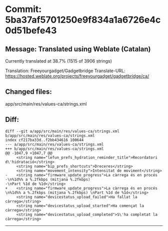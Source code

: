 # Commit: 5ba37af5701250e9f834a1a6726e4c0d51befe43
## Message: Translated using Weblate (Catalan)

Currently translated at 38.7% (1515 of 3906 strings)

Translation: Freeyourgadget/Gadgetbridge
Translate-URL: https://hosted.weblate.org/projects/freeyourgadget/gadgetbridge/ca/
## Changed files:
app/src/main/res/values-ca/strings.xml

## Diff:
```
diff --git a/app/src/main/res/values-ca/strings.xml b/app/src/main/res/values-ca/strings.xml
index cf217ba33d..f2bb434616 100644
--- a/app/src/main/res/values-ca/strings.xml
+++ b/app/src/main/res/values-ca/strings.xml
@@ -1047,9 +1047,7 @@
     <string name="lefun_prefs_hydration_reminder_title">Recordatori d\'hidratació</string>
     <string name="bip_prefs_shortcuts">Dreceres</string>
     <string name="movement_intensity">Intensitat de moviment</string>
-    <string name="firmware_update_progress">La càrrega és en procés
-\n%1d%% a %.2fkbps (mitjana %.2fkbps)
-\nPart %1d de %1d</string>
+    <string name="firmware_update_progress">La càrrega és en procés \n%1d%% a %.2fkbps (mitjana %.2fkbps) \nPart %1d de %1d</string>
     <string name="devicestatus_upload_failed">Ha fallat la càrrega</string>
     <string name="devicestatus_upload_started">Ha començat la càrrega</string>
     <string name="devicestatus_upload_completed">S\'ha completat la càrrega</string>
```
-----------------------------------
